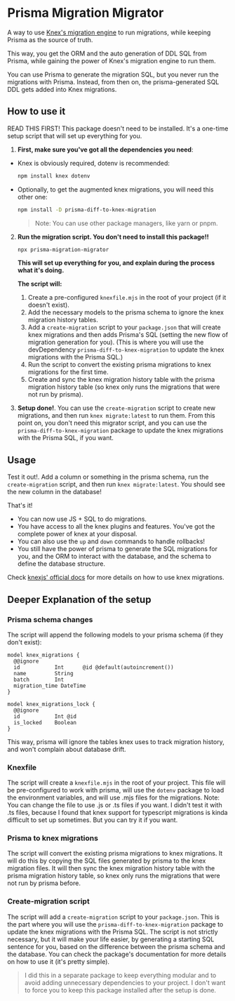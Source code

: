 # Prisma Migration Migrator

A way to use [Knex's migration engine](https://knexjs.org/guide/migrations.html) to run migrations, while keeping Prisma as the source of truth. 

This way, you get the ORM and the auto generation of DDL SQL from Prisma, while gaining the power of Knex's migration engine to run them.

You can use Prisma to generate the migration SQL, but you never run the migrations with Prisma. 
Instead, from then on, the prisma-generated SQL DDL gets added into Knex migrations.

## How to use it
READ THIS FIRST! This package doesn't need to be installed. It's a one-time setup script that will set up everything for you.

1. **First, make sure you've got all the dependencies you need**:
  - Knex is obviously required, dotenv is recommended: 
    ```bash
    npm install knex dotenv
    ```
  - Optionally, to get the augmented knex migrations, you will need this other one: 
    ```bash
    npm install -D prisma-diff-to-knex-migration
    ```
    
    > Note: You can use other package managers, like yarn or pnpm.
2. **Run the migration script. You don't need to install this package!!** 
    ```bash
    npx prisma-migration-migrator
    ```

    **This will set up everything for you, and explain during the process what it's doing.**
  
    **The script will:**
    1. Create a pre-configured `knexfile.mjs` in the root of your project (if it doesn't exist).
    2. Add the necessary models to the prisma schema to ignore the knex migration history tables.
    3. Add a `create-migration` script to your `package.json` that will create knex migrations and then adds Prisma's SQL (setting the new flow of migration generation for you). (This is where you will use the devDependency `prisma-diff-to-knex-migration` to update the knex migrations with the Prisma SQL.)
    4. Run the script to convert the existing prisma migrations to knex migrations for the first time.
    5. Create and sync the knex migration history table with the prisma migration history table (so knex only runs the migrations that were not run by prisma).
    
3. **Setup done!**. You can use the `create-migration` script to create new migrations, and then run `knex migrate:latest` to run them. 
From this point on, you don't need this migrator script, and you can use the `prisma-diff-to-knex-migration` package to update the knex migrations with the Prisma SQL, if you want.

## Usage
Test it out!. 
Add a column or something in the prisma schema, run the `create-migration` script, and then run `knex migrate:latest`. 
You should see the new column in the database!

That's it!
  - You can now use JS + SQL to do migrations.
  - You have access to all the knex plugins and features. You've got the complete power of knex at your disposal.
  - You can also use the `up` and `down` commands to handle rollbacks!
  - You still have the power of prisma to generate the SQL migrations for you, and the ORM to interact with the database, and the schema to define the database structure.

Check [knexjs' official docs](https://knexjs.org/guide/migrations.html) for more details on how to use knex migrations.


## Deeper Explanation of the setup
### Prisma schema changes
The script will append the following models to your prisma schema (if they don't exist):
  ```prisma
  model knex_migrations {
    @@ignore
    id           Int      @id @default(autoincrement())
    name         String
    batch        Int
    migration_time DateTime
  }

  model knex_migrations_lock {
    @@ignore
    id           Int @id
    is_locked    Boolean
  }
  ```
This way, prisma will ignore the tables knex uses to track migration history, and won't complain about database drift.
    
### Knexfile

The script will create a `knexfile.mjs` in the root of your project. 
This file will be pre-configured to work with prisma, will use the `dotenv` package to load the environment variables, and will use .mjs files for the migrations.
Note: You can change the file to use .js or .ts files if you want. I didn't test it with .ts files, because I found that knex support for typescript migrations is kinda difficult to set up sometimes. But you can try it if you want.

### Prisma to knex migrations
The script will convert the existing prisma migrations to knex migrations. It will do this by copying the SQL files generated by prisma to the knex migration files.
It will then sync the knex migration history table with the prisma migration history table, so knex only runs the migrations that were not run by prisma before.

### Create-migration script

The script will add a `create-migration` script to your `package.json`. This is the part where you will use the `prisma-diff-to-knex-migration` package to update the knex migrations with the Prisma SQL. The script is not strictly necessary, but it will make your life easier, by generating a starting SQL sentence for you, based on the difference between the prisma schema and the database. You can check the package's documentation for more details on how to use it (it's pretty simple).

> I did this in a separate package to keep everything modular and to avoid adding unnecessary dependencies to your project. I don't want to force you to keep this package installed after the setup is done.
   
